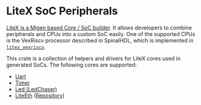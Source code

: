 LiteX SoC Peripherals
=====================

[LiteX is a Migen based Core / SoC
builder](https://github.com/enjoy-digital/litex/). It allows
developers to combine peripherals and CPUs into a custom SoC
easily. One of the supported CPUs is the VexRiscv processor described
in SpinalHDL, which is implemented in
[`litex_vexriscv`](../litex_vexriscv).

This crate is a collection of helpers and drivers for LiteX cores used
in generated SoCs. The following cores are supported:

- [Uart](src/uart.rs)
- [Timer](src/timer.rs)
- [Led (LedChaser)](src/led_controller.rs)
- [LiteEth](src/liteeth.rs)
  ([Repository](https://github.com/enjoy-digital/liteeth))
